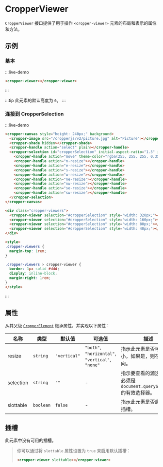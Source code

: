 # CropperViewer

`CropperViewer` 接口提供了用于操作 `<cropper-viewer>` 元素的布局和表示的属性和方法。

## 示例

### 基本

:::live-demo

```html
<cropper-viewer></cropper-viewer>
```

:::

:::tip
此元素的默认高度为 `0`。
:::

### 连接到 CropperSelection

:::live-demo

```html
<cropper-canvas style="height: 240px;" background>
  <cropper-image src="/cropperjs/v2/picture.jpg" alt="Picture"></cropper-image>
  <cropper-shade hidden></cropper-shade>
  <cropper-handle action="select" plain></cropper-handle>
  <cropper-selection id="cropperSelection" initial-aspect-ratio="1.5" initial-coverage="0.5" movable resizable>
    <cropper-handle action="move" theme-color="rgba(255, 255, 255, 0.35)"></cropper-handle>
    <cropper-handle action="n-resize"></cropper-handle>
    <cropper-handle action="e-resize"></cropper-handle>
    <cropper-handle action="s-resize"></cropper-handle>
    <cropper-handle action="w-resize"></cropper-handle>
    <cropper-handle action="ne-resize"></cropper-handle>
    <cropper-handle action="nw-resize"></cropper-handle>
    <cropper-handle action="se-resize"></cropper-handle>
    <cropper-handle action="sw-resize"></cropper-handle>
  </cropper-selection>
</cropper-canvas>

<div class="cropper-viewers">
  <cropper-viewer selection="#cropperSelection" style="width: 320px;"></cropper-viewer>
  <cropper-viewer selection="#cropperSelection" style="width: 160px;"></cropper-viewer>
  <cropper-viewer selection="#cropperSelection" style="width: 80px;"></cropper-viewer>
  <cropper-viewer selection="#cropperSelection" style="width: 40px;"></cropper-viewer>
</div>

<style>
.cropper-viewers {
  margin-top: 1rem;
}

.cropper-viewers > cropper-viewer {
  border: 1px solid #ddd;
  display: inline-block;
  margin-right: 1rem;
}
</style>
```

:::

## 属性

从其父级 [`CropperElement`](cropper-element.html) 继承属性，并实现以下属性：

| 名称 | 类型 | 默认值 | 可选值 | 描述 |
| --- | --- | --- | --- | --- |
| resize | `string` | `"vertical"` | `"both"`, `"horizontal"`, `"vertical"`, `"none"` | 指示此元素是否可调整大小，如果是，则在哪个方向。 |
| selection | `string` | `""` | - | 指示要查看的源选区。它必须是 `document.querySelector` 的有效选择器。 |
| slottable | `boolean` | `false` | - | 指示此元素是否启用默认插槽。 |

## 插槽

此元素中没有可用的插槽。

> 你可以通过将 `slottable` 属性设置为 `true` 来启用默认插槽：
>
> ```html
> <cropper-viewer slottable></cropper-viewer>
> ```
